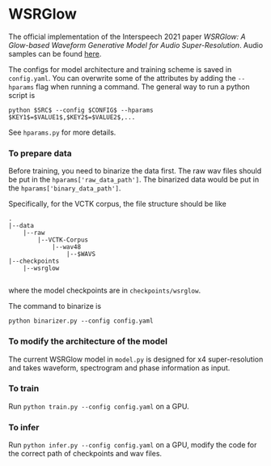 # WSRGlow

The official implementation of the Interspeech 2021 paper *WSRGlow: A Glow-based Waveform Generative Model for Audio Super-Resolution*. Audio samples can be found [here](https://zkx06111.github.io/wsrglow/).

The configs for model architecture and training scheme is saved in `config.yaml`. You can overwrite some of the attributes by adding the `--hparams` flag when running a command. The general way to run a python script is

`python $SRC$ --config $CONFIG$ --hparams $KEY1$=$VALUE1$,$KEY2$=$VALUE2$,...`

See `hparams.py` for more details.

### To prepare data

Before training, you need to binarize the data first. The raw wav files should be put in the `hparams['raw_data_path']`. The binarized data would be put in the `hparams['binary_data_path']`.

Specifically, for the VCTK corpus, the file structure should be like

```
.
|--data
    |--raw
        |--VCTK-Corpus
            |--wav48
                |--$WAVS
|--checkpoints
    |--wsrglow
    
```

where the model checkpoints are in `checkpoints/wsrglow`.

The command to binarize is

`python binarizer.py --config config.yaml`

### To modify the architecture of the model

The current WSRGlow model in `model.py` is designed for x4 super-resolution and takes waveform, spectrogram and phase information as input.

### To train

Run `python train.py --config config.yaml` on a GPU.

### To infer

Run `python infer.py --config config.yaml` on a GPU, modify the code for the correct path of checkpoints and wav files.
